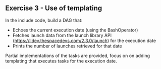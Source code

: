 ## Exercise 3 - Use of templating

In the include code, build a DAG that:

- Echoes the current execution date (using the BashOperator)
- Fetches launch data from the launch library API (https://lldev.thespacedevs.com/2.3.0/launch) for the execution date
- Prints the number of launches retrieved for that date

Partial implementations of the tasks are provided, focus on on adding templating that executes tasks for the execution date.



